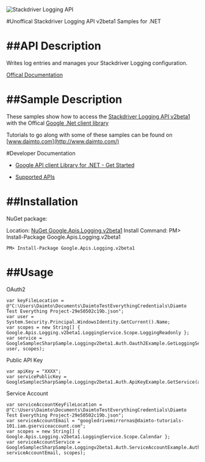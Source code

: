 ﻿![Stackdriver Logging API](http://www.google.com/images/icons/product/search-32.gif)

#Unoffical Stackdriver Logging API v2beta1 Samples for .NET  

##API Description
=============

Writes log entries and manages your Stackdriver Logging configuration.

[Offical Documentation](https://cloud.google.com/logging/docs/)

##Sample Description
=============

These samples show how to access the [Stackdriver Logging API v2beta1](https://cloud.google.com/logging/docs/) with the Offical [Google .Net client library](https://github.com/google/google-api-dotnet-client)

Tutorials to go along with some of these samples can be found on [www.daimto.com](http://www.daimto.com/)

#Developer Documentation

* [Google API client Library for .NET - Get Started](https://developers.google.com/api-client-library/dotnet/get_started)

* [Supported APIs](https://developers.google.com/api-client-library/dotnet/apis/)

##Installation
=================================

NuGet package:

Location: [NuGet Google.Apis.Logging.v2beta1](https://www.nuget.org/packages/Google.Apis.Logging.v2beta1)
Install Command: PM>  Install-Package Google.Apis.Logging.v2beta1

```
PM> Install-Package Google.Apis.Logging.v2beta1
```

##Usage
=================================

OAuth2
```
var keyFileLocation = @"C:\Users\Daimto\Documents\DaimtoTestEverythingCredentials\Diamto Test Everything Project-29e50502c19b.json";
var user = System.Security.Principal.WindowsIdentity.GetCurrent().Name;
var scopes = new String[] { Google.Apis.Logging.v2beta1.LoggingService.Scope.LoggingReadonly };
var service = GoogleSamplecSharpSample.Loggingv2beta1.Auth.Oauth2Example.GetLoggingService(keyFileLocation, user, scopes);
```
Public API Key
```
var apiKey = "XXXX";
var servicePublicKey = GoogleSamplecSharpSample.Loggingv2beta1.Auth.ApiKeyExample.GetService(apiKey);
```
Service Account
```
var serviceAccountKeyFileLocation = @"C:\Users\Daimto\Documents\DaimtoTestEverythingCredentials\Diamto Test Everything Project-29e50502c19b.json";
var serviceAccountEmail = "googledrivemirrornas@daimto-tutorials-101.iam.gserviceaccount.com";
var scopes = new String[] { Google.Apis.Logging.v2beta1.LoggingService.Scope.Calendar };            
var serviceAccountService = GoogleSamplecSharpSample.Loggingv2beta1.Auth.ServiceAccountExample.AuthenticateServiceAccount(serviceAccountKeyFileLocation, serviceAccountEmail, scopes);
```
